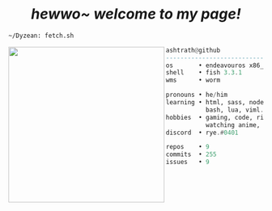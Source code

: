 <h1 align="center">
  <i> hewwo~ welcome to my page! </i>
</h1>


```sh
~/Dyzean: fetch.sh
```

<img align="left" src="https://avatars.githubusercontent.com/u/69681505?v=4" width="308" />

```haskell
ashtrath@github
------------------------------
os       • endeavouros x86_64
shell    • fish 3.3.1
wms      • worm

pronouns • he/him
learning • html, sass, node.js,
           bash, lua, viml.
hobbies  • gaming, code, ricing,
           watching anime, drink coffee.
discord  • rye.#0401

repos    • 9
commits  • 255
issues   • 9
```
